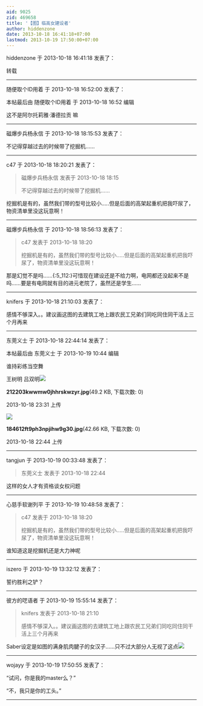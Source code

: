 ```yaml
---
aid: 9025
zid: 469658
title: '【图】临高女建设者'
author: hiddenzone
date: 2013-10-18 16:41:18+07:00
lastmod: 2013-10-19 17:50:00+07:00
---
```


hiddenzone 于 2013-10-18 16:41:18 发表了：

转载

---------

随便取个ID用着 于 2013-10-18 16:52:00 发表了：

本帖最后由 随便取个ID用着 于 2013-10-18 16:52 编辑 

这不是阿尔托莉雅·潘德拉贡 嘛

---------

磁爆步兵杨永信 于 2013-10-18 18:15:53 发表了：

不记得穿越过去的时候带了挖掘机……

---------

c47 于 2013-10-18 18:20:21 发表了：

> 磁爆步兵杨永信 发表于 2013-10-18 18:15
> 
> 不记得穿越过去的时候带了挖掘机……



挖掘机是有的，虽然我们带的型号比较小.....但是后面的高架起重机把我吓尿了，物资清单里没这玩意啊！

---------

磁爆步兵杨永信 于 2013-10-18 18:56:13 发表了：

> c47 发表于 2013-10-18 18:20
> 
> 挖掘机是有的，虽然我们带的型号比较小.....但是后面的高架起重机把我吓尿了，物资清单里没这玩意啊！



那是幻觉不是吗……{:5\_112:}可惜现在建设还是不给力啊，电网都还没起来不是吗……要是有电网就有目的进元老院了，虽然还是学生……

---------

knifers 于 2013-10-18 21:10:03 发表了：

感情不够深入。。建议画这图的去建筑工地上跟农民工兄弟们同吃同住同干活上三个月再来

---------

东莞义士 于 2013-10-18 22:44:14 发表了：

本帖最后由 东莞义士 于 2013-10-19 10:44 编辑 

谁持彩练当空舞

王树明 吕双明![](https://cdn.jsdelivr.net/gh/lzjluzijie/beichao@main/img/233108c5g9eeenww35n35n.jpg)



**212203kwwmw0jhhrskwzyr.jpg**(49.2 KB, 下载次数: 0)



2013-10-18 23:31 上传



![](https://cdn.jsdelivr.net/gh/lzjluzijie/beichao@main/img/2244127gvogcjcdcv70j0g.jpg)



**184612ft9ph3npjihw9g30.jpg**(42.66 KB, 下载次数: 0)



2013-10-18 22:44 上传

---------

tangjun 于 2013-10-19 00:33:48 发表了：

> 东莞义士 发表于 2013-10-18 22:44



这样的女人才有资格谈女权问题

---------

心慈手软谢列平 于 2013-10-19 10:48:58 发表了：

> c47 发表于 2013-10-18 18:20
> 
> 挖掘机是有的，虽然我们带的型号比较小.....但是后面的高架起重机把我吓尿了，物资清单里没这玩意啊！



谁知道这是挖掘机还是大力神呢

---------

iszero 于 2013-10-19 13:32:12 发表了：

誓约胜利之铲？

---------

彼方的呓语者 于 2013-10-19 15:55:14 发表了：

> knifers 发表于 2013-10-18 21:10
> 
> 感情不够深入。。建议画这图的去建筑工地上跟农民工兄弟们同吃同住同干活上三个月再来



Saber设定是如图的满身肌肉腱子的女汉子……只不过大部分人无视了这点![](http://imgsrc.baidu.com/forum/pic/item/75db3740944a331c42a9adb4.jpg)

---------

wojayy 于 2013-10-19 17:50:55 发表了：

“试问，你是我的master么？”

“不，我只是你的工头。”

---------

